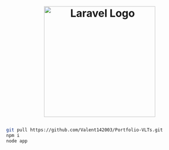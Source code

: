 # <p align="center"><a href="https://laravel.com" target="_blank"><img src="https://cdn.discordapp.com/attachments/1092068663827370044/1092910657667612803/LOGO-V.png" width="300" alt="Laravel Logo"></a></p>

```sh
git pull https://github.com/Valent142003/Portfolio-VLTs.git 
npm i
node app
```

